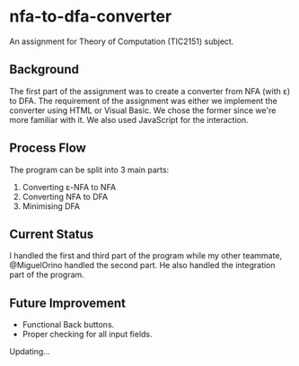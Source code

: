 # nfa-to-dfa-converter
An assignment for Theory of Computation (TIC2151) subject.

## Background
The first part of the assignment was to create a converter from NFA (with ε) to DFA. The requirement of the assignment was either we implement the converter using HTML or Visual Basic. We chose the former since we're more familiar with it. We also used JavaScript for the interaction.

## Process Flow
The program can be split into 3 main parts:
1. Converting ε-NFA to NFA
2. Converting NFA to DFA
3. Minimising DFA

## Current Status
I handled the first and third part of the program while my other teammate, @MiguelOrino handled the second part. He also handled the integration part of the program.

## Future Improvement
- Functional Back buttons.
- Proper checking for all input fields.

Updating...
